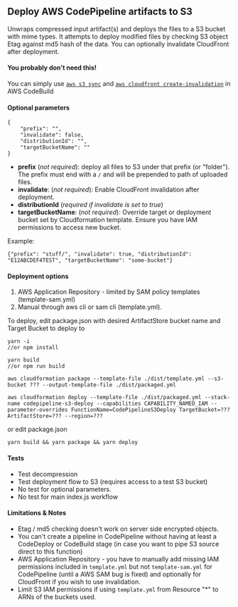 ## Deploy AWS CodePipeline artifacts to S3

Unwraps compressed input artifact(s) and deploys the files to a S3 bucket with mime types. It attempts to deploy modified files by checking S3 object Etag against md5 hash of the data. You can optionally invalidate CloudFront after deployment.

#### You probably don't need this!

You can simply use [`aws s3 sync`](https://docs.aws.amazon.com/cli/latest/reference/s3/sync.html) and [`aws cloudfront create-invalidation`](https://docs.aws.amazon.com/cli/latest/reference/cloudfront/create-invalidation.html) in AWS CodeBuild

#### Optional parameters

```
{
    "prefix": "",
    "invalidate": false,
    "distributionId": "",
    "targetBucketName": ""
}
```
* **prefix** (*not required*): deploy all files to S3 under that prefix (or "folder"). The prefix must end with a `/` and will be prepended to path of uploaded files.
* **invalidate**: (*not required*): Enable CloudFront invalidation after deployment.
* **distributionId** (*required if invalidate is set to true*)
* **targetBucketName**: (*not required*): Override target or deployment bucket set by Cloudformation template. Ensure you have IAM permissions to access new bucket.

Example:
```
{"prefix": "stuff/", "invalidate": true, "distributionId": "E12ABCDEF4TEST", "targetBucketName": "some-bucket"}
```

#### Deployment options

1. AWS Application Repository - limited by SAM policy templates (template-sam.yml)
2. Manual through aws cli or sam cli (template.yml).

To deploy, edit package.json with desired ArtifactStore bucket name and Target Bucket to deploy to

```
yarn -i
//or npm install

yarn build
//or npm run build

aws cloudformation package --template-file ./dist/template.yml --s3-bucket ??? --output-template-file ./dist/packaged.yml

aws cloudformation deploy --template-file ./dist/packaged.yml --stack-name codepipeline-s3-deploy --capabilities CAPABILITY_NAMED_IAM --parameter-overrides FunctionName=CodePipelineS3Deploy TargetBucket=??? ArtifactStore=??? --region=???
```

or edit package.json

```
yarn build && yarn package && yarn deploy
```

#### Tests
* Test decompression
* Test deployment flow to S3 (requires access to a test S3 bucket)
* No test for optional parameters.
* No test for main index.js workflow

#### Limitations & Notes
* Etag / md5 checking doesn't work on server side encrypted objects.
* You can't create a pipeline in CodePipeline without having at least a CodeDeploy or CodeBuild stage (in case you want to pipe S3 source direct to this function)
* AWS Application Repository - you have to manually add missing IAM permissions included in `template.yml` but not `template-sam.yml` for CodePipeline (until a AWS SAM bug is fixed) and optionally for CloudFront if you wish to use invalidation.
* Limit S3 IAM permissions if using `template.yml` from Resource "*" to ARNs of the buckets used.